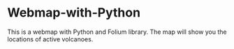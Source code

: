 # Webmap-with-Python
This is a webmap with Python and Folium library. The map will show you the locations of active volcanoes.
